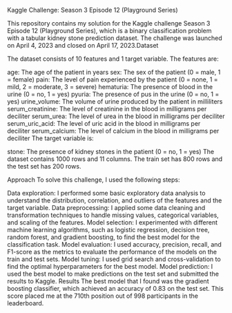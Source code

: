 Kaggle Challenge: Season 3 Episode 12 (Playground Series)

This repository contains my solution for the Kaggle challenge Season 3 Episode 12 (Playground Series), which is a binary classification problem with a tabular kidney stone prediction dataset. The challenge was launched on April 4, 2023 and closed on April 17, 2023.Dataset

The dataset consists of 10 features and 1 target variable. The features are:

age: The age of the patient in years
sex: The sex of the patient (0 = male, 1 = female)
pain: The level of pain experienced by the patient (0 = none, 1 = mild, 2 = moderate, 3 = severe)
hematuria: The presence of blood in the urine (0 = no, 1 = yes)
pyuria: The presence of pus in the urine (0 = no, 1 = yes)
urine_volume: The volume of urine produced by the patient in milliliters
serum_creatinine: The level of creatinine in the blood in milligrams per deciliter
serum_urea: The level of urea in the blood in milligrams per deciliter
serum_uric_acid: The level of uric acid in the blood in milligrams per deciliter
serum_calcium: The level of calcium in the blood in milligrams per deciliter
The target variable is:

stone: The presence of kidney stones in the patient (0 = no, 1 = yes)
The dataset contains 1000 rows and 11 columns. The train set has 800 rows and the test set has 200 rows.

Approach
To solve this challenge, I used the following steps:

Data exploration: I performed some basic exploratory data analysis to understand the distribution, correlation, and outliers of the features and the target variable.
Data preprocessing: I applied some data cleaning and transformation techniques to handle missing values, categorical variables, and scaling of the features.
Model selection: I experimented with different machine learning algorithms, such as logistic regression, decision tree, random forest, and gradient boosting, to find the best model for the classification task.
Model evaluation: I used accuracy, precision, recall, and F1-score as the metrics to evaluate the performance of the models on the train and test sets.
Model tuning: I used grid search and cross-validation to find the optimal hyperparameters for the best model.
Model prediction: I used the best model to make predictions on the test set and submitted the results to Kaggle.
Results
The best model that I found was the gradient boosting classifier, which achieved an accuracy of 0.83 on the test set. This score placed me at the 710th position out of 998 participants in the leaderboard.